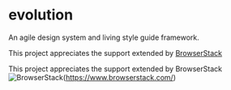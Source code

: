 # evolution
An agile design system and living style guide framework.

This project appreciates the support extended by [BrowserStack](https://www.browserstack.com/)


This project appreciates the support extended by BrowserStack
![BrowserStack](https://raw.githubusercontent.com/jdickan/evolution2/master/docs/evo/image/Logo-01.svg?token=AM3TXtszbSMY1MuX_pq12dKftTtLhY-Yks5ZlZbDwA%3D%3D)(https://www.browserstack.com/)